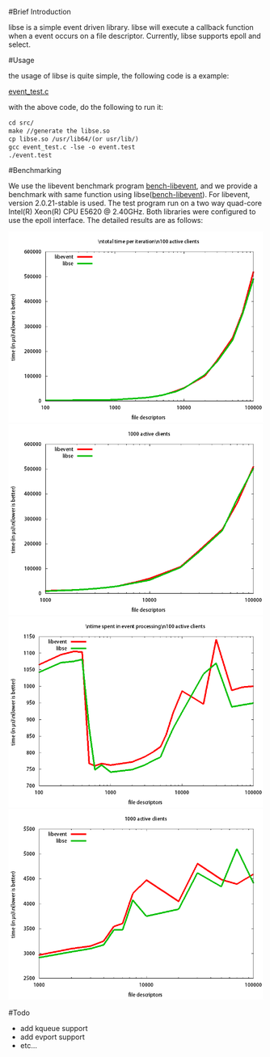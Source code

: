 #Brief Introduction

libse is a simple event driven library. libse will execute a callback function when a event occurs on a file descriptor. Currently, libse supports epoll and select.

#Usage

the usage of libse is quite simple, the following code is a example:

[event_test.c](test/event_test.c)

with the above code, do the following to run it:

    cd src/
    make //generate the libse.so
    cp libse.so /usr/lib64/(or usr/lib/)
	gcc event_test.c -lse -o event.test
	./event.test

#Benchmarking

We use the libevent benchmark program [bench-libevent](http://libev.schmorp.de/bench.c), and we provide a benchmark with same function using libse([bench-libevent](benchmark/bench.c)). For libevent, version 2.0.21-stable is used. The test program run on a two way quad-core Intel(R) Xeon(R) CPU           E5620  @ 2.40GHz. Both libraries were configured to use the epoll interface. The detailed results are as follows:

![test1](benchmark/test1.png)
![test2](benchmark/test2.png)
![test3](benchmark/test3.png)
![test4](benchmark/test4.png)

#Todo

- add kqueue support
- add evport support
- etc...



